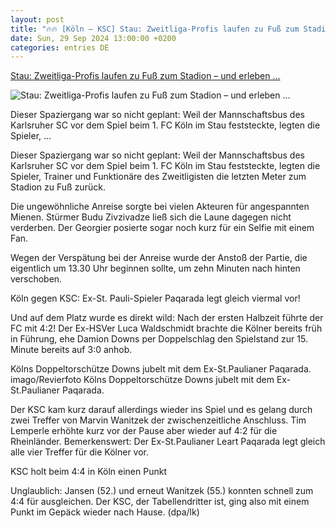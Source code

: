 ```yaml
---
layout: post
title: "🔥🔥 [Köln – KSC] Stau: Zweitliga-Profis laufen zu Fuß zum Stadion – und erleben ..."
date: Sun, 29 Sep 2024 13:00:00 +0200
categories: entries DE
---
```

[Stau: Zweitliga-Profis laufen zu Fuß zum Stadion – und erleben ...](https://www.mopo.de/sport/fussball/stau-in-koeln-ksc-spieler-laufen-zu-fuss-zum-stadion-und-erleben-torfestival/)

![Stau: Zweitliga-Profis laufen zu Fuß zum Stadion – und erleben ...](https://cdn.mopo.de/uploads/sites/4/2024/09/485489230.jpg?crop=0px%2C0px%2C997px%2C570px)

Dieser Spaziergang war so nicht geplant: Weil der Mannschaftsbus des Karlsruher SC vor dem Spiel beim 1. FC Köln im Stau feststeckte, legten die Spieler, ...

Dieser Spaziergang war so nicht geplant: Weil der Mannschaftsbus des Karlsruher SC vor dem Spiel beim 1. FC Köln im Stau feststeckte, legten die Spieler, Trainer und Funktionäre des Zweitligisten die letzten Meter zum Stadion zu Fuß zurück.

Die ungewöhnliche Anreise sorgte bei vielen Akteuren für angespannten Mienen. Stürmer Budu Zivzivadze ließ sich die Laune dagegen nicht verderben. Der Georgier posierte sogar noch kurz für ein Selfie mit einem Fan.

Wegen der Verspätung bei der Anreise wurde der Anstoß der Partie, die eigentlich um 13.30 Uhr beginnen sollte, um zehn Minuten nach hinten verschoben.

Köln gegen KSC: Ex-St. Pauli-Spieler Paqarada legt gleich viermal vor!

Und auf dem Platz wurde es direkt wild: Nach der ersten Halbzeit führte der FC mit 4:2! Der Ex-HSVer Luca Waldschmidt brachte die Kölner bereits früh in Führung, ehe Damion Downs per Doppelschlag den Spielstand zur 15. Minute bereits auf 3:0 anhob.

Kölns Doppeltorschütze Downs jubelt mit dem Ex-St.Paulianer Paqarada. imago/Revierfoto Kölns Doppeltorschütze Downs jubelt mit dem Ex-St.Paulianer Paqarada.

Der KSC kam kurz darauf allerdings wieder ins Spiel und es gelang durch zwei Treffer von Marvin Wanitzek der zwischenzeitliche Anschluss. Tim Lemperle erhöhte kurz vor der Pause aber wieder auf 4:2 für die Rheinländer. Bemerkenswert: Der Ex-St.Paulianer Leart Paqarada legt gleich alle vier Treffer für die Kölner vor.

KSC holt beim 4:4 in Köln einen Punkt

Unglaublich: Jansen (52.) und erneut Wanitzek (55.) konnten schnell zum 4:4 für ausgleichen. Der KSC, der Tabellendritter ist, ging also mit einem Punkt im Gepäck wieder nach Hause. (dpa/lk)

